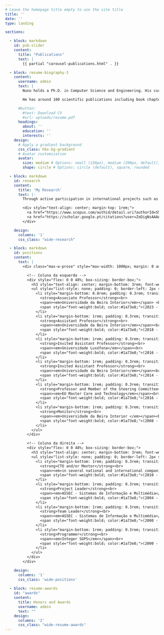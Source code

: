 ```yaml
---
# Leave the homepage title empty to use the site title
title: ''
date: ''
type: landing

sections:

  - block: markdown
    id: pub-slider
    content:
      title: "Publications"
      text: |
        {{ partial "carousel-publications.html" . }}

  - block: resume-biography-3
    content:
      username: admin
      text: |
        Nuno holds a Ph.D. in Computer Science and Engineering. His current research interests include: software engineering, information systems (with special focus on decision support systems), data fusion, and software. He is member of the Instituto de Telecomunicações – IT in the Network Applications and Services group at UBI. He is the head of the Law Enforcement, Justice and Public Safety Research and Technology Transfer Laboratory (BSAFE Lab) at UBI. He is an IEEE Senior Member.

        He has around 100 scientific publications including book chapters, conference proceedings, and full-paper journals; e.g. IEEE Access, Applied Soft Computing, Computer Science Review, Artificial Intelligence in Medicine, Computer Methods and Programs in Biomedicine, Pervasive and Mobile Computing, and Measurement, just to mention a few. He has strong experience in R&D and cooperation at European level projects with both academia and industry.

      #button:
        #text: Download CV
        #url: uploads/resume.pdf
      headings:
        about: ''
        education: ''
        interests: ''
    design:
      # Apply a gradient background
      css_class: hbx-bg-gradient
      # Avatar customization
      avatar:
        size: medium # Options: small (150px), medium (200px, default), large (320px), xl (400px), xxl (500px)
        shape: circle # Options: circle (default), square, rounded

  - block: markdown
    id: research
    content:
      title: 'My Research'
      text: |-
        Through active participation in international projects such as the Far-Future Strategy Development for STEM Higher Education Teachers ([FIT4FUTURE](https://www.befit4future.eu/)), HE Teachers and Institutions and Institutional Technology ([HIIT](https://www.hiitproject.eu/)) and various digital transformation initiatives like ([GRESINT](https://www.di.ubi.pt/~ngpombo/Gresint_PT.pdf/)), I have collaborated closely with leading researchers, prestigious universities, and companies. The publications stemming from these collaborations represent the culmination of intensive and fruitful teamwork. This international exposure has significantly shaped and enriched my research career.

        <div style="text-align: center; margin-top: 1rem;">
          <a href="https://www.scopus.com/authid/detail.uri?authorId=55389546100" target="_blank" style="background-color:#1a73e8;color:#fff;padding:0.6rem 1.2rem; border-radius:6px;text-decoration:none;display:inline-block;">Scopus</a>
          <a href="https://scholar.google.pt/citations?user=ZoDigNsAAAAJ&hl=pt-PT" target="_blank" style="background-color:#1a73e8;color:#fff;padding:0.6rem 1.2rem;margin-left:2rem;border-radius:6px;text-decoration:none;display:inline-block;">Google Scholar</a>
        </div>

    design:
      columns: '1'
      css_class: "wide-research"

  - block: markdown
    id: positions
    content:
      text: |
        <div class="max-w-prose" style="max-width: 1000px; margin: 0 auto; display: flex; flex-wrap: wrap; justify-content: space-between; box-sizing: border-box;">

          <!-- Coluna da esquerda -->
          <div style="flex: 0 0 48%; box-sizing: border-box;">
            <h3 style="text-align: center; margin-bottom: 3rem; font-weight: bold; ">Academic Positions</h3>
            <ul style="list-style: none; padding: 0; border-left: 2px solid #1a73e8; padding-left: 1rem;">
              <li style="margin-bottom: 0.8rem; padding: 0.3rem; transition: transform 0.2s, color 0.2s;">
                <strong>Associate Professor</strong><br>
                <span><em>Universidade da Beira Interior</em></span> <br>
                <span style="font-weight:bold; color:#1a73e8;">(2023 - presente) </span> 
              </li>
              <li style="margin-bottom: 1rem; padding: 0.3rem; transition: transform 0.2s, color 0.2s;">
                <strong>Assistant Professor</strong><br>
                <span><em>Universidade da Beira Interior</em></span><br>
                <span style="font-weight:bold; color:#1a73e8;">(2018 - 2023)</span> 
              </li>
              <li style="margin-bottom: 1rem; padding: 0.3rem; transition: transform 0.2s, color 0.2s;">
                <strong>Invited Assistant Professor</strong><br>
                <span><em>Universidade Lusófona</em></span><br>
                <span style="font-weight:bold; color:#1a73e8;">(2016 - 2018)</span> 
              </li>
              <li style="margin-bottom: 1rem; padding: 0.3rem; transition: transform 0.2s, color 0.2s;">
                <strong>Invited Assistant Professor</strong><br>
                <span><em>Universidade da Beira Interior</em></span><br>
                <span style="font-weight:bold; color:#1a73e8;">(2014 - 2018)</span> 
              </li>
              <li style="margin-bottom: 1rem; padding: 0.3rem; transition: transform 0.2s, color 0.2s;">
                <strong>Professor and Member of the Steering Committee</strong><br>
                <span><em>EU Master Care and Technology</em></span><br>
                <span style="font-weight:bold; color:#1a73e8;">(2016 - 2017)</span> 
              </li>
              <li style="margin-bottom: 1rem; padding: 0.3rem; transition: transform 0.2s, color 0.2s;">
                <strong>Monitor</strong><br>
                <span><em>Universidade da Beira Interior </em></span><br>
                <span style="font-weight:bold; color:#1a73e8;">(2008 - 2014)</span> 
              </li>
            </ul>
          </div>

          <!-- Coluna da direita -->
          <div style="flex: 0 0 48%; box-sizing: border-box;">
            <h3 style="text-align: center; margin-bottom: 3rem; font-weight: bold;">IT Positions</h3>
            <ul style="list-style: none; padding: 0; border-left: 2px solid #1a73e8; padding-left: 1rem;">
              <li style="margin-bottom: 1rem; padding: 0.3rem; transition: transform 0.2s, color 0.2s;">
                <strong>CTO and/or Mentor</strong><br>
                <span><em>in several national and international companies</em></span><br>
                <span style="font-weight:bold; color:#1a73e8;">(2010 - presente)</span>
              </li>
              <li style="margin-bottom: 1rem; padding: 0.3rem; transition: transform 0.2s, color 0.2s;">
                <strong>Project Leader</strong><br>
                <span><em>ASSEC - Sistemas de Informação e Multimédia</em></span><br>
                <span style="font-weight:bold; color:#1a73e8;">(2004 - 2010)</span>
              </li>
              <li style="margin-bottom: 1rem; padding: 0.3rem; transition: transform 0.2s, color 0.2s;">
                <strong>Team Leader</strong><br>
                <span><em>ASSEC - Sistemas de Informação e Multimédia</em></span><br>
                <span style="font-weight:bold; color:#1a73e8;">(2000 - 2004)</span>
              </li>
              <li style="margin-bottom: 1rem; padding: 0.3rem; transition: transform 0.2s, color 0.2s;">
                <strong>Programmer</strong><br>
                <span><em>Integer SGPS</em></span><br>
                <span style="font-weight:bold; color:#1a73e8;">(2000 - 2004)</span>
              </li>
            </ul>
          </div>
        </div>

    design:
      columns: '1'
      css_class: 'wide-positions'
      
  - block: resume-awards
    id: "awards"
    content:
      title: Honors and Awards
      username: admin
      text: ""
    design:
      columns: '2'
      css_class: "wide-resume-awards"
---
```

